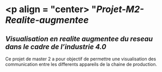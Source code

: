 # <p align = "center> "**_Projet-M2-Realite-augmentee_** </p>

## **_Visualisation en realite augmentee du reseau dans le cadre de l’industrie 4.0_**

Ce projet de master 2 a pour objectif de permettre une visualisation des communication entre les differents appareils de la chaine de production.
